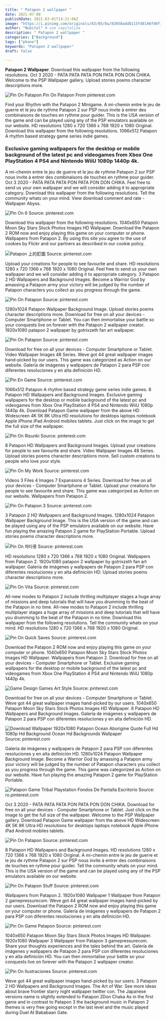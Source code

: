 ```yaml
---
title: " Patapon 2 wallpaper "
date: 2021-07-08
publishDate: 2021-03-01T14:21:06Z
image: "https://i.pinimg.com/originals/83/05/8a/83058add8115fd8146fd0f1a5b7a1bb5.jpg"
author: "Nubitol" # use capitalize
description: " Patapon 2 wallpaper "
categories: ["Background"]
tags: ["phone"]
keywords: "Patapon 2 wallpaper"
draft: false

---
```



**Patapon 2 Wallpaper**. Download this wallpaper from the following resolutions. Oct 3 2020 - PATA PATA PATA PON PATA PON DON CHIKA. Welcome to the PSP Wallpaper gallery. Upload stories poems character descriptions more.

![Pin On Patapon](https://i.pinimg.com/originals/db/da/d5/dbdad543ae25a2ede6b6bcd4738e63a2.jpg "Pin On Patapon")
Pin On Patapon From pinterest.com


Find your Rhythm with the Patapon 2 Minigame. A mi-chemin entre le jeu de guerre et le jeu de rythme Patapon 2 sur PSP nous invite à entrer des combinaisons de touches en rythme pour guider. This is the USA version of the game and can be played using any of the PSP emulators available on our website. HD resolutions 1280 x 720 1366 x 768 1920 x 1080 Original. Download this wallpaper from the following resolutions. 1066x512 Patapon A rhythm based strategy game series indie games.

### Exclusive gaming wallpapers for the desktop or mobile background of the latest pc and videogames from Xbox One PlayStation 4 PS4 and Nintendo WiiU 1080p 1440p 4k.

A mi-chemin entre le jeu de guerre et le jeu de rythme Patapon 2 sur PSP nous invite à entrer des combinaisons de touches en rythme pour guider. Oct 3 2020 - PATA PATA PATA PON PATA PON DON CHIKA. Feel free to send us your own wallpaper and we will consider adding it to appropriate category. Download this wallpaper from the following resolutions. Tell the community whats on your mind. View download comment and rate - Wallpaper Abyss.


![Pin On 6](https://i.pinimg.com/originals/99/71/e4/9971e451ea6e6513d0d693fa415b52ea.jpg "Pin On 6")
Source: pinterest.com

Download this wallpaper from the following resolutions. 1040x650 Patapon Moon Sky Stars Stock Photos Images HD Wallpaper. Download the Patapon 2 ROM now and enjoy playing this game on your computer or phone. Wallpapers from Patapon 2. By using this site you agree to the use of cookies by Flickr and our partners as described in our cookie policy.

![Patapon 上的釘圖](https://i.pinimg.com/originals/af/93/5c/af935c08dc25a8d300d946e5013cf2eb.jpg "Patapon 上的釘圖")
Source: pinterest.com

Upload your creations for people to see favourite and share. HD resolutions 1280 x 720 1366 x 768 1920 x 1080 Original. Feel free to send us your own wallpaper and we will consider adding it to appropriate category. 3 Patapon 2 HD Wallpapers and Background Images. Become a Warrior God by amassing a Patapon army your victory will be judged by the number of Patapon characters you collect as you progress through the game.

![Pin On Patapon](https://i.pinimg.com/600x315/00/40/5f/00405f070903b265d9a7d596abc03fc7.jpg "Pin On Patapon")
Source: pinterest.com

1280x1024 Patapon Wallpaper Background Image. Upload stories poems character descriptions more. Download for free on all your devices - Computer Smartphone or Tablet. You can then immortalise your battle so your conquests live on forever with the Patapon 2 wallpaper creator. 1920x1080 patapon 2 wallpaper by gotrixzeth fan art wallpaper.

![Pin On Patapon](https://i.pinimg.com/originals/d9/27/b6/d927b661a3979f729ab9f5b1dbb41bea.jpg "Pin On Patapon")
Source: pinterest.com

Download for free on all your devices - Computer Smartphone or Tablet. Video Wallpaper Images 48 Series. Weve got 44 great wallpaper images hand-picked by our users. This game was categorized as Action on our website. Galería de imágenes y wallpapers de Patapon 2 para PSP con diferentes resoluciones y en alta definición HD.

![Pin En Game](https://i.pinimg.com/originals/38/e8/b6/38e8b6dbf66a33ec4dcfc4e6de089245.jpg "Pin En Game")
Source: pinterest.com

1066x512 Patapon A rhythm based strategy game series indie games. 8 Patapon HD Wallpapers and Background Images. Exclusive gaming wallpapers for the desktop or mobile background of the latest pc and videogames from Xbox One PlayStation 4 PS4 and Nintendo WiiU 1080p 1440p 4k. Download Patapon Game wallpaper from the above HD Widescreen 4K 5K 8K Ultra HD resolutions for desktops laptops notebook Apple iPhone iPad Android mobiles tablets. Just click on the image to get the full size of the wallpaper.

![Pin On Risunki](https://i.pinimg.com/originals/d3/9b/39/d39b395517660f74b7ee2fd305a6d2f4.jpg "Pin On Risunki")
Source: pinterest.com

8 Patapon HD Wallpapers and Background Images. Upload your creations for people to see favourite and share. Video Wallpaper Images 48 Series. Upload stories poems character descriptions more. Sell custom creations to people who love your style.

![Pin On My Work](https://i.pinimg.com/originals/a1/91/f8/a191f8ee39f61d1741e1801b562b4ca3.jpg "Pin On My Work")
Source: pinterest.com

Videos 3 Files 4 Images 7 Expansions 4 Series. Download for free on all your devices - Computer Smartphone or Tablet. Upload your creations for people to see favourite and share. This game was categorized as Action on our website. Wallpapers from Patapon 2.

![Pin On Patapon 3](https://i.pinimg.com/474x/e3/41/c1/e341c1f27ce3e07d76c6d8de4f69155b.jpg "Pin On Patapon 3")
Source: pinterest.com

3 Patapon 2 HD Wallpapers and Background Images. 1280x1024 Patapon Wallpaper Background Image. This is the USA version of the game and can be played using any of the PSP emulators available on our website. Have fun playing the amazing Patapon 2 game for PlayStation Portable. Upload stories poems character descriptions more.

![Pin On 파타퐁](https://i.pinimg.com/564x/2e/dc/41/2edc41ebcbf7d89a3a75d4a8e9b4a92a.jpg "Pin On 파타퐁")
Source: pinterest.com

HD resolutions 1280 x 720 1366 x 768 1920 x 1080 Original. Wallpapers from Patapon 2. 1920x1080 patapon 2 wallpaper by gotrixzeth fan art wallpaper. Galería de imágenes y wallpapers de Patapon 2 para PSP con diferentes resoluciones y en alta definición HD. Upload stories poems character descriptions more.

![Pin On Vita](https://i.pinimg.com/originals/2c/36/57/2c36576b873b3489fce3399ad9994e03.jpg "Pin On Vita")
Source: pinterest.com

All-new modes to Patapon 2 include thrilling multiplayer stages a huge array of missions and deep tutorials that will have you drumming to the beat of the Patapon in no time. All-new modes to Patapon 2 include thrilling multiplayer stages a huge array of missions and deep tutorials that will have you drumming to the beat of the Patapon in no time. Download this wallpaper from the following resolutions. Tell the community whats on your mind. HD resolutions 1280 x 720 1366 x 768 1920 x 1080 Original.

![Pin On Quick Saves](https://i.pinimg.com/originals/3f/27/1c/3f271ce993026ff4cd0f6d704b0f9fc9.png "Pin On Quick Saves")
Source: pinterest.com

Download the Patapon 2 ROM now and enjoy playing this game on your computer or phone. 1040x650 Patapon Moon Sky Stars Stock Photos Images HD Wallpaper. Wallpapers from Patapon 2. Download for free on all your devices - Computer Smartphone or Tablet. Exclusive gaming wallpapers for the desktop or mobile background of the latest pc and videogames from Xbox One PlayStation 4 PS4 and Nintendo WiiU 1080p 1440p 4k.

![Game Design Games Art Style](https://i.pinimg.com/originals/52/9e/e3/529ee3a3cc4ae04fbfbe1490d71081f2.jpg "Game Design Games Art Style")
Source: pinterest.com

Download for free on all your devices - Computer Smartphone or Tablet. Weve got 44 great wallpaper images hand-picked by our users. 1040x650 Patapon Moon Sky Stars Stock Photos Images HD Wallpaper. 8 Patapon HD Wallpapers and Background Images. Galería de imágenes y wallpapers de Patapon 2 para PSP con diferentes resoluciones y en alta definición HD.

![Download Wallpaper 1920x1080 Patapon Ocean Aborigine Quote Full Hd 1080p Hd Background Ocean Hd Backgrounds Wallpaper](https://i.pinimg.com/originals/3b/4c/3d/3b4c3d1c0026e6d44be30b0cc2e4f5f1.jpg "Download Wallpaper 1920x1080 Patapon Ocean Aborigine Quote Full Hd 1080p Hd Background Ocean Hd Backgrounds Wallpaper")
Source: pinterest.com

Galería de imágenes y wallpapers de Patapon 2 para PSP con diferentes resoluciones y en alta definición HD. 1280x1024 Patapon Wallpaper Background Image. Become a Warrior God by amassing a Patapon army your victory will be judged by the number of Patapon characters you collect as you progress through the game. This game was categorized as Action on our website. Have fun playing the amazing Patapon 2 game for PlayStation Portable.

![Patapon Game Tribal Playstation Fondos De Pantalla Escritorio](https://i.pinimg.com/originals/fc/0a/9f/fc0a9f5f5acd6eeae978851e3dde5648.jpg "Patapon Game Tribal Playstation Fondos De Pantalla Escritorio")
Source: ro.pinterest.com

Oct 3 2020 - PATA PATA PATA PON PATA PON DON CHIKA. Download for free on all your devices - Computer Smartphone or Tablet. Just click on the image to get the full size of the wallpaper. Welcome to the PSP Wallpaper gallery. Download Patapon Game wallpaper from the above HD Widescreen 4K 5K 8K Ultra HD resolutions for desktops laptops notebook Apple iPhone iPad Android mobiles tablets.

![Pin On Patapon](https://i.pinimg.com/originals/db/da/d5/dbdad543ae25a2ede6b6bcd4738e63a2.jpg "Pin On Patapon")
Source: pinterest.com

8 Patapon HD Wallpapers and Background Images. HD resolutions 1280 x 720 1366 x 768 1920 x 1080 Original. A mi-chemin entre le jeu de guerre et le jeu de rythme Patapon 2 sur PSP nous invite à entrer des combinaisons de touches en rythme pour guider. Tell the community whats on your mind. This is the USA version of the game and can be played using any of the PSP emulators available on our website.

![Pin On Patapon Stuff](https://i.pinimg.com/originals/89/06/5f/89065fa692b38960a40857e698e10c10.jpg "Pin On Patapon Stuff")
Source: pinterest.com

Wallpapers from Patapon 2. 1920x1080 Wallpaper 1 Wallpaper from Patapon 2 gamepressurecom. Weve got 44 great wallpaper images hand-picked by our users. Download the Patapon 2 ROM now and enjoy playing this game on your computer or phone. Galería de imágenes y wallpapers de Patapon 2 para PSP con diferentes resoluciones y en alta definición HD.

![Pin On Game Patapon](https://i.pinimg.com/originals/1c/62/98/1c6298f88d7c6b9e6d654afa633049f1.png "Pin On Game Patapon")
Source: pinterest.com

1040x650 Patapon Moon Sky Stars Stock Photos Images HD Wallpaper. 1920x1080 Wallpaper 3 Wallpaper from Patapon 3 gamepressurecom. Share your thoughts experiences and the tales behind the art. Galería de imágenes y wallpapers de Patapon 2 para PSP con diferentes resoluciones y en alta definición HD. You can then immortalise your battle so your conquests live on forever with the Patapon 2 wallpaper creator.

![Pin On Ilustraciones](https://i.pinimg.com/originals/83/05/8a/83058add8115fd8146fd0f1a5b7a1bb5.jpg "Pin On Ilustraciones")
Source: pinterest.com

Weve got 44 great wallpaper images hand-picked by our users. 3 Patapon 2 HD Wallpapers and Background Images. The Art of War. See more ideas about brave frontier starry night wallpaper twitter con. The Japanese versions name is slightly extended to Patapon 2Don Chaka As in the first game and in contrast to Patapon 3 the background music in Patapon 2 themes is very free going except in the last level and the music played during Duel At Bababaan Gate.

